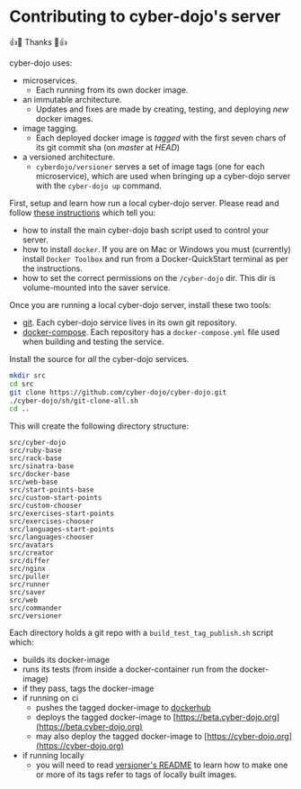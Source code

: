 
# Contributing to cyber-dojo's server

:+1::tada: Thanks :tada::+1:

cyber-dojo uses:
- microservices.
  - Each running from its own docker image.
- an immutable architecture.
  - Updates and fixes are made by creating, testing, and deploying *new* docker images.
- image tagging.
  - Each deployed docker image is *tagged* with the first seven chars of its git commit sha (on *master* at *HEAD*)
- a versioned architecture.
  - `cyberdojo/versioner` serves a set of image tags (one for each microservice), which are used when
    bringing up a cyber-dojo server with the `cyber-dojo up` command.

First, setup and learn how run a local cyber-dojo server. Please read and follow [these instructions](https://blog.cyber-dojo.org/2014/09/setting-up-your-own-cyber-dojo-server.html) which tell you:
- how to install the main cyber-dojo bash script used to control your server.
- how to install `docker`. If you are on Mac or Windows you must (currently) install `Docker Toolbox` and run from a Docker-QuickStart terminal as per the instructions.
- how to set the correct permissions on the `/cyber-dojo` dir. This dir is volume-mounted into the saver service.

Once you are running a local cyber-dojo server, install these two tools:
- [git](https://git-scm.com/book/en/v2/Getting-Started-Installing-Git). Each cyber-dojo service lives in its own git repository.
- [docker-compose](https://docs.docker.com/compose/install/). Each repository has a `docker-compose.yml` file used when building and testing the service.

Install the source for *all* the cyber-dojo services.
```bash
mkdir src
cd src
git clone https://github.com/cyber-dojo/cyber-dojo.git
./cyber-dojo/sh/git-clone-all.sh
cd ..
```

This will create the following directory structure:
```
src/cyber-dojo
src/ruby-base
src/rack-base
src/sinatra-base
src/docker-base
src/web-base
src/start-points-base
src/custom-start-points
src/custom-chooser
src/exercises-start-points
src/exercises-chooser
src/languages-start-points
src/languages-chooser
src/avatars
src/creator
src/differ
src/nginx
src/puller
src/runner
src/saver
src/web
src/commander
src/versioner
```

Each directory holds a git repo with a `build_test_tag_publish.sh` script which:
- builds its docker-image
- runs its tests (from inside a docker-container run from the docker-image)
- if they pass, tags the docker-image
- if running on ci
  - pushes the tagged docker-image to [dockerhub](https://hub.docker.com/search/?q=cyberdojo&type=image)
  - deploys the tagged docker-image to [https://beta.cyber-dojo.org](https://beta.cyber-dojo.org)
  - may also deploy the tagged docker-image to [https://cyber-dojo.org](https://cyber-dojo.org)
- if running locally
  - you will need to read
    [versioner's README](https://github.com/cyber-dojo/versioner/blob/master/README.md)
    to learn how to make one or more of its tags refer to tags of locally built images.
